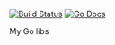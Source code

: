 [![Build Status](https://github.com/haoxins/go-libs/actions/workflows/test.yaml/badge.svg)](https://github.com/haoxins/go-libs/actions/workflows/test.yaml)
[![Go Docs](https://pkg.go.dev/badge/github.com/haoxins/go-libs)](https://pkg.go.dev/github.com/haoxins/go-libs)

My Go libs
